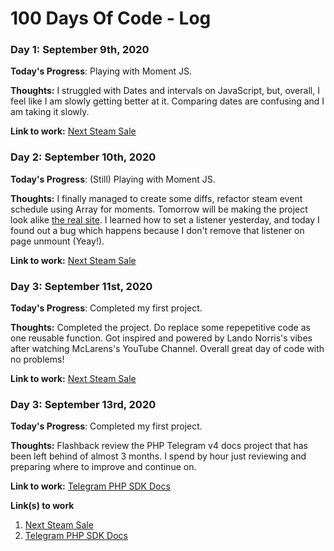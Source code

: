 # 100 Days Of Code - Log

### Day 1: September 9th, 2020

**Today's Progress**: Playing with Moment JS.

**Thoughts:** I struggled with Dates and intervals on JavaScript, but, overall, I feel like I am slowly getting better at it. Comparing dates are confusing and I am taking it slowly.

**Link to work:** [Next Steam Sale](https://codesandbox.io/s/next-steam-sale-fq8gw)

### Day 2: September 10th, 2020

**Today's Progress**: (Still) Playing with Moment JS.

**Thoughts:** I finally managed to create some diffs, refactor steam event schedule using Array for moments. Tomorrow will be making the project look alike [the real site](https://www.whenisthenextsteamsale.com/). I learned how to set a listener yesterday, and today I found out a bug which happens because I don't remove that listener on page unmount (Yeay!).

**Link to work:** [Next Steam Sale](https://codesandbox.io/s/next-steam-sale-fq8gw)

### Day 3: September 11st, 2020

**Today's Progress**: Completed my first project.

**Thoughts:** Completed the project. Do replace some repepetitive code as one reusable function. Got inspired and powered by Lando Norris's vibes after watching McLarens's YouTube Channel. Overall great day of code with no problems!

**Link to work:** [Next Steam Sale](https://codesandbox.io/s/next-steam-sale-fq8gw)

### Day 3: September 13rd, 2020

**Today's Progress**: Completed my first project.

**Thoughts:** Flashback review the PHP Telegram v4 docs project that has been left behind of almost 3 months. I spend by hour just reviewing and preparing where to improve and continue on.

**Link to work:** [Telegram PHP SDK Docs](https://github.com/telegram-bot-sdk/website)

**Link(s) to work**

1. [Next Steam Sale](https://codesandbox.io/s/next-steam-sale-fq8gw)
2. [Telegram PHP SDK Docs](https://github.com/telegram-bot-sdk/website)
